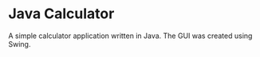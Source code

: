# Java Calculator

A simple calculator application written in Java. The GUI was created using Swing. 
